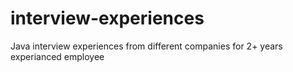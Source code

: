 # interview-experiences
Java interview experiences from different companies for 2+ years experianced employee
